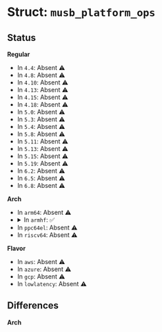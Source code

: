 # Struct: <code>musb_platform_ops</code>

## Status
<b>Regular</b>
<ul>
<li>
In <code>4.4</code>: Absent ⚠️
</li>
<li>
In <code>4.8</code>: Absent ⚠️
</li>
<li>
In <code>4.10</code>: Absent ⚠️
</li>
<li>
In <code>4.13</code>: Absent ⚠️
</li>
<li>
In <code>4.15</code>: Absent ⚠️
</li>
<li>
In <code>4.18</code>: Absent ⚠️
</li>
<li>
In <code>5.0</code>: Absent ⚠️
</li>
<li>
In <code>5.3</code>: Absent ⚠️
</li>
<li>
In <code>5.4</code>: Absent ⚠️
</li>
<li>
In <code>5.8</code>: Absent ⚠️
</li>
<li>
In <code>5.11</code>: Absent ⚠️
</li>
<li>
In <code>5.13</code>: Absent ⚠️
</li>
<li>
In <code>5.15</code>: Absent ⚠️
</li>
<li>
In <code>5.19</code>: Absent ⚠️
</li>
<li>
In <code>6.2</code>: Absent ⚠️
</li>
<li>
In <code>6.5</code>: Absent ⚠️
</li>
<li>
In <code>6.8</code>: Absent ⚠️
</li>
</ul>
<b>Arch</b>
<ul>
<li>
In <code>arm64</code>: Absent ⚠️
</li>
<li>
<details>
<summary>In <code>armhf</code>: ✅</summary>

```c
struct musb_platform_ops {
    u32 quirks;
    int (*init)(struct musb *);
    int (*exit)(struct musb *);
    void (*enable)(struct musb *);
    void (*disable)(struct musb *);
    u32 (*ep_offset)(u8, u16);
    void (*ep_select)(void *, u8);
    u16 fifo_mode;
    u32 (*fifo_offset)(u8);
    u32 (*busctl_offset)(u8, u16);
    u8 (*readb)(const void *, unsigned int);
    void (*writeb)(void *, unsigned int, u8);
    u16 (*readw)(const void *, unsigned int);
    void (*writew)(void *, unsigned int, u16);
    void (*read_fifo)(struct musb_hw_ep *, u16, u8 *);
    void (*write_fifo)(struct musb_hw_ep *, u16, const u8 *);
    struct dma_controller * (*dma_init)(struct musb *, void *);
    void (*dma_exit)(struct dma_controller *);
    int (*set_mode)(struct musb *, u8);
    void (*try_idle)(struct musb *, long unsigned int);
    int (*recover)(struct musb *);
    int (*vbus_status)(struct musb *);
    void (*set_vbus)(struct musb *, int);
    void (*pre_root_reset_end)(struct musb *);
    void (*post_root_reset_end)(struct musb *);
    int (*phy_callback)(enum musb_vbus_id_status);
    void (*clear_ep_rxintr)(struct musb *, int);
};
```
</details>
</li>
<li>
In <code>ppc64el</code>: Absent ⚠️
</li>
<li>
In <code>riscv64</code>: Absent ⚠️
</li>
</ul>
<b>Flavor</b>
<ul>
<li>
In <code>aws</code>: Absent ⚠️
</li>
<li>
In <code>azure</code>: Absent ⚠️
</li>
<li>
In <code>gcp</code>: Absent ⚠️
</li>
<li>
In <code>lowlatency</code>: Absent ⚠️
</li>
</ul>

## Differences
<b>Arch</b>
<ul>
</ul>
